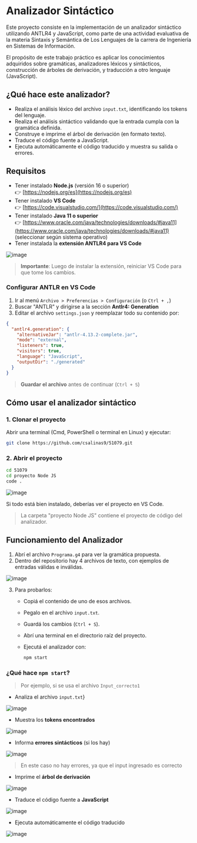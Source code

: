 # Analizador Sintáctico

Este proyecto consiste en la implementación de un analizador sintáctico utilizando ANTLR4 y JavaScript, como parte de una actividad evaluativa de la materia Sintaxis y Semántica de Los Lenguajes de la carrera de Ingeniería en Sistemas de Información.

El propósito de este trabajo práctico es aplicar los conocimientos adquiridos sobre gramáticas, analizadores léxicos y sintácticos, construcción de árboles de derivación, y traducción a otro lenguaje (JavaScript).

## ¿Qué hace este analizador?

- Realiza el análisis léxico del archivo `input.txt`, identificando los tokens del lenguaje.
- Realiza el análisis sintáctico validando que la entrada cumpla con la gramática definida.
- Construye e imprime el árbol de derivación (en formato texto).
- Traduce el código fuente a JavaScript.
- Ejecuta automáticamente el código traducido y muestra su salida o errores.

## Requisitos

- Tener instalado **Node.js** (versión 16 o superior)  
  👉 [https://nodejs.org/es](https://nodejs.org/es)
- Tener instalado **VS Code**  
  👉 [https://code.visualstudio.com/](https://code.visualstudio.com/)
- Tener instalado **Java 11 o superior**  
  👉 [https://www.oracle.com/java/technologies/downloads/#java11](https://www.oracle.com/java/technologies/downloads/#java11) (seleccionar según sistema operativo)
- Tener instalada la **extensión ANTLR4 para VS Code**

![image](https://github.com/user-attachments/assets/ea8669fa-dc4a-4729-8b00-d91206c77add)


> **Importante**: Luego de instalar la extensión, reiniciar VS Code para que tome los cambios.

### Configurar ANTLR en VS Code

1. Ir al menú `Archivo > Preferencias > Configuración` (o `Ctrl + ,`)
2. Buscar "ANTLR" y dirigirse a la sección **Antlr4: Generation**
3. Editar el archivo `settings.json` y reemplazar todo su contenido por:

```json
{
  "antlr4.generation": {
    "alternativeJar": "antlr-4.13.2-complete.jar",
    "mode": "external",
    "listeners": true,
    "visitors": true,
    "language": "JavaScript",
    "outputDir": "./generated"
  }
}
```

> **Guardar el archivo** antes de continuar (`Ctrl + S`)

## Cómo usar el analizador sintáctico

### 1. Clonar el proyecto

Abrir una terminal (Cmd, PowerShell o terminal en Linux) y ejecutar:

```bash
git clone https://github.com/csalinas9/51079.git
```

### 2. Abrir el proyecto

```bash
cd 51079
cd proyecto Node JS
code .
```

![image](https://github.com/user-attachments/assets/e6032378-20ce-46ff-bbe7-c2b90b0b4cdc)



Si todo está bien instalado, deberías ver el proyecto en VS Code.
> La carpeta "proyecto Node JS" contiene el proyecto de código del analizador.

## Funcionamiento del Analizador

1. Abrí el archivo `Programa.g4` para ver la gramática propuesta.
2. Dentro del repositorio hay 4 archivos de texto, con ejemplos de entradas válidas e inválidas.

![image](https://github.com/user-attachments/assets/ee7bad35-3609-47b3-a472-ab04e83bcc62)



3. Para probarlos:

   - Copiá el contenido de uno de esos archivos.
   - Pegalo en el archivo `input.txt`.
   - Guardá los cambios (`Ctrl + S`).
   - Abrí una terminal en el directorio raíz del proyecto.
   - Ejecutá el analizador con:

     ```bash
     npm start
     ```

### ¿Qué hace `npm start`?

> Por ejemplo, si se usa el archivo `Input_correcto1`

- Analiza el archivo `input.txt`}

![image](https://github.com/user-attachments/assets/b1a172d8-5267-42db-b9bb-b847d3ff6867)


- Muestra los **tokens encontrados**

![image](https://github.com/user-attachments/assets/4018ea48-9b83-466b-b3b5-0274826cce74)


- Informa **errores sintácticos** (si los hay)

![image](https://github.com/user-attachments/assets/83557ce0-669c-448d-b083-430ed1466477)



> En este caso no hay errores, ya que el input ingresado es correcto
- Imprime el **árbol de derivación**

![image](https://github.com/user-attachments/assets/e905ee49-0225-49ef-8f59-24c97a4ee42f)


- Traduce el código fuente a **JavaScript**

![image](https://github.com/user-attachments/assets/a888443e-ea18-4628-b7c3-bc33bc7e9c9e)


- Ejecuta automáticamente el código traducido

![image](https://github.com/user-attachments/assets/85345583-0bca-4e0c-bcfe-4afcda3d25d3)
